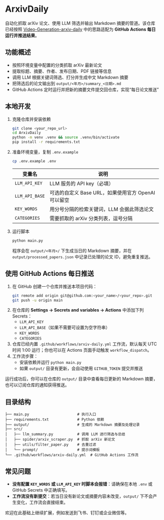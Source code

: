 # ArxivDaily

自动化抓取 arXiv 论文、使用 LLM 筛选并输出 Markdown 摘要的管道。该仓库已经按照 [Video-Generation-arxiv-daily](https://github.com/KashiwaByte/Video-Generation-arxiv-daily/blob/main/docs/README.md#usage) 中的思路适配为 **GitHub Actions 每日运行并推送结果**。

## 功能概述
- 按照环境变量中配置的分类抓取 arXiv 最新论文
- 提取标题、摘要、作者、发布日期、PDF 链接等信息
- 调用 LLM 根据关键词筛选、打分并生成中文 Markdown 摘要
- 把筛选后的论文输出到 `output/<年月>/summary_<日期>.md`
- GitHub Actions 定时运行并把新的摘要文件提交回仓库，实现“每日论文推送”

## 本地开发
1. 克隆仓库并安装依赖
   ```bash
   git clone <your_repo_url>
   cd ArxivDaily
   python -m venv .venv && source .venv/bin/activate
   pip install -r requirements.txt
   ```
2. 准备环境变量，复制 `.env.example`
   ```bash
   cp .env.example .env
   ```
   | 变量名 | 说明 |
   | ------ | ---- |
   | `LLM_API_KEY` | LLM 服务的 API key（必填） |
   | `LLM_API_BASE` | 可选的自定义 Base URL，如果使用官方 OpenAI 可以留空 |
   | `KEY_WORDS` | 用分号分隔的检索关键词，LLM 会据此筛选论文 |
   | `CATEGORIES` | 需要抓取的 arXiv 分类列表，逗号分隔 |
3. 运行脚本
   ```bash
   python main.py
   ```
   程序会在 `output/<年月>/` 下生成当日的 Markdown 摘要，并在 `output/processed_papers.json` 中记录已处理的论文 ID，避免重复推送。

## 使用 GitHub Actions 每日推送
1. 在 GitHub 创建一个仓库并推送本项目代码：
   ```bash
   git remote add origin git@github.com:<your_name>/<your_repo>.git
   git push -u origin main
   ```
2. 在仓库的 **Settings → Secrets and variables → Actions** 中添加下列 Secrets：
   - `LLM_API_KEY`
   - `LLM_API_BASE`（如果不需要可设置为空字符串）
   - `KEY_WORDS`
   - `CATEGORIES`
3. 仓库已经内置 `.github/workflows/arxiv-daily.yml` 工作流，默认每天 UTC 时间 1:00 运行；你也可以在 Actions 页面手动触发 `workflow_dispatch`。
4. 工作流步骤：
   - 安装依赖并运行 `python main.py`
   - 如果 `output/` 目录有更新，会自动使用 `GITHUB_TOKEN` 提交并推送

运行成功后，你可以在仓库的 `output/` 目录中查看每日更新的 Markdown 摘要，也可以订阅仓库的通知获得推送。

## 目录结构
```
├── main.py                      # 执行入口
├── requirements.txt             # Python 依赖
├── output/                      # 生成的 Markdown 摘要及处理记录
├── src/
│   ├── llm_summary.py           # 调用 LLM 进行筛选与总结
│   ├── spider/arxiv_scraper.py  # 抓取 arXiv 新论文
│   ├── utils/filter_paper.py    # 去重过滤
│   └── prompt/                  # 提示词模板
└── .github/workflows/arxiv-daily.yml  # GitHub Actions 工作流
```

## 常见问题
- **没有配置 `KEY_WORDS` 或 `LLM_API_KEY` 时脚本会报错**：请确保在本地 `.env` 或 GitHub Secrets 中正确填写。
- **工作流没有新提交**：若当日没有新论文或摘要内容未改变，`output/` 下不会产生变化，工作流会直接结束。

欢迎在此基础上继续扩展，例如发送到飞书、钉钉或企业微信等。
